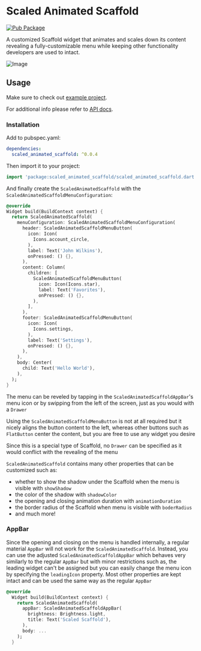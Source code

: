 # Scaled Animated Scaffold

[![Pub Package](https://img.shields.io/pub/v/scaled_animated_scaffold.svg?style=flat-square)](https://pub.dartlang.org/packages/scaled_animated_scaffold)

A customized Scaffold widget that animates and scales down its content revealing a fully-customizable menu while keeping other functionality developers are used to intact.

![Image](https://raw.githubusercontent.com/tapizquent/scaled_animated_scaffold/assets/package_showcase.gif)

## Usage

Make sure to check out [example project](https://github.com/tapizquent/scaled_animated_scaffold/blob/master/example).

For additional info please refer to [API docs](https://pub.dartlang.org/documentation/scaled_animated_scaffold/latest/scaled_animated_scaffold/scaled_animated_scaffold-library.html).

### Installation

Add to pubspec.yaml:

```yaml
dependencies:
  scaled_animated_scaffold: ^0.0.4
```

Then import it to your project:

```dart
import 'package:scaled_animated_scaffold/scaled_animated_scaffold.dart';
```

And finally create the `ScaledAnimatedScaffold` with the `ScaledAnimatedScaffoldMenuConfiguration`:

```dart
@override
Widget build(BuildContext context) {
  return ScaledAnimatedScaffold(
    menuConfiguration: ScaledAnimatedScaffoldMenuConfiguration(
      header: ScaledAnimatedScaffoldMenuButton(
        icon: Icon(
          Icons.account_circle,
        ),
        label: Text('John Wilkins'),
        onPressed: () {},
      ),
      content: Column(
        children: [
          ScaledAnimatedScaffoldMenuButton(
            icon: Icon(Icons.star),
            label: Text('Favorites'),
            onPressed: () {},
          ),
        ],
      ),
      footer: ScaledAnimatedScaffoldMenuButton(
        icon: Icon(
          Icons.settings,
        ),
        label: Text('Settings'),
        onPressed: () {},
      ),
    ),
    body: Center(
      child: Text('Hello World'),
    ),
  );
}
```

The menu can be reveled by tapping in the `ScaledAnimatedScaffoldAppBar`'s menu icon or by swipping from the left of the screen, just as you would with
a `Drawer`


Using the `ScaledAnimatedScaffoldMenuButton` is not at all required but it nicely aligns the button content to the left, whereas other buttons such as `FlatButton` center the content, but you are free to use any widget you desire


Since this is a special type of Scaffold, no `Drawer` can be specified as it would conflict with the revealing of the menu


`ScaledAnimatedScaffold` contains many other properties that can be customized such as:
- whether to show the shadow under the Scaffold when the menu is visible with `showShadow`
- the color of the shadow with `shadowColor`
- the opening and closing animation duration with `animationDuration`
- the border radius of the Scaffold when menu is visible with `boderRadius`
- and much more!

### AppBar

Since the opening and closing on the menu is handled internally, a regular material `AppBar` will not work for the `ScaledAnimatedScaffold`. Instead, you can use the adjusted `ScaledAnimatedScaffoldAppBar` which behaves very similarly to the regular `AppBar` but with minor restrictions such as, the leading widget can't be assigned but you can easily change the menu icon by specifying the `leadingIcon` property. Most other properties are kept intact and can be used the same way as the regular `AppBar`

```dart
@override
  Widget build(BuildContext context) {
    return ScaledAnimatedScaffold(
      appBar: ScaledAnimatedScaffoldAppBar(
        brightness: Brightness.light,
        title: Text('Scaled Scaffold'),
      ),
      body: ...
    );
  }
```